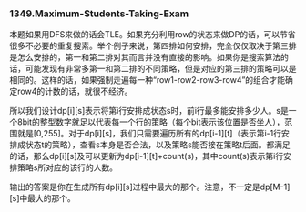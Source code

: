 ### 1349.Maximum-Students-Taking-Exam

本题如果用DFS来做的话会TLE。如果充分利用row的状态来做DP的话，可以节省很多不必要的重复搜索。举个例子来说，第四排如何安排，完全仅仅取决于第三排是怎么安排的，第一和第二排对其而言并没有直接的影响。如果你是搜索算法的话，可能发现有非常多第一和第二排的不同策略，但是对应的第三排的策略可以是相同的。这样的话，如果强制走遍每一种“row1-row2-row3-row4”的组合才能确定row4的计数的话，就很不经济。

所以我们设计dp[i][s]表示将第i行安排成状态s时，前i行最多能安排多少人。s是一个8bit的整型数字就足以代表每一个行的策略（每个bit表示该位置是否坐人），范围就是[0,255]。对于dp[i][s]，我们只需要遍历所有的dp[i-1][t]（表示第i-1行安排成状态t的策略），查看s本身是否合法，以及策略s能否接在策略t后面。都满足的话，那么dp[i][s]及可以更新为dp[i-1][t]+count(s)，其中count(s)表示第i行安排策略s所对应的该行的人数。

输出的答案是你在生成所有dp[i][s]过程中最大的那个。注意，不一定是dp[M-1][s]中最大的那个。

